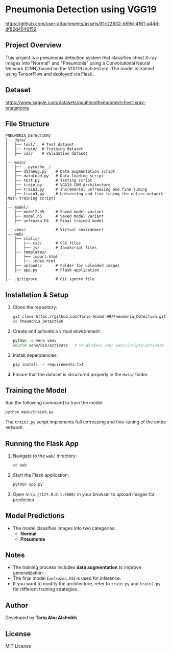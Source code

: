 # Pneumonia Detection using VGG19

https://github.com/user-attachments/assets/81c22832-b59d-4f61-a44d-df82d4046f59

## Project Overview
This project is a pneumonia detection system that classifies chest X-ray images into "Normal" and "Pneumonia" using a Convolutional Neural Network (CNN) based on the VGG19 architecture. The model is trained using TensorFlow and deployed via Flask.

## Dataset 
https://www.kaggle.com/datasets/paultimothymooney/chest-xray-pneumonia

## File Structure
```
PNEUMONIA_DETECTION/
│-- data/
│   ├── test/   # Test dataset
│   ├── train/  # Training dataset
│   ├── val/    # Validation dataset
│
│-- main/
│   ├── __pycache__/
│   ├── dataAug.py    # Data augmentation script
│   ├── dataLoad.py   # Data loading script
│   ├── test.py       # Testing script
│   ├── train.py      # VGG19 CNN Architecture
│   ├── train2.py     # Incremental unfreezing and fine tuning
│   ├── train3.py     # Unfreezing and fine tuning the entire network (Main training script)
│
│-- model/
│   ├── model2.h5     # Saved model variant
│   ├── model.h5      # Saved model variant
│   ├── unfrozen.h5   # Final trained model
│
│-- venv/             # Virtual environment
│-- web/
│   ├── static/
│   │   ├── css/      # CSS files
│   │   ├── js/       # JavaScript files
│   ├── templates/
│   │   ├── import.html
│   │   ├── index.html
│   ├── uploads/      # Folder for uploaded images
│   ├── app.py        # Flask application
│
│-- .gitignore        # Git ignore file
```

## Installation & Setup
1. Clone the repository:
   ```sh
   git clone https://github.com/Tariq-Ahmad-99/Pneumonia_Detection.git
   cd Pneumonia_Detection
   ```

2. Create and activate a virtual environment:
   ```sh
   python -m venv venv
   source venv/bin/activate   # On Windows use: venv\Scripts\activate
   ```

3. Install dependencies:
   ```sh
   pip install -r requirements.txt
   ```

4. Ensure that the dataset is structured properly in the `data/` folder.

## Training the Model
Run the following command to train the model:
```sh
python main/train3.py
```
The `train3.py` script implements full unfreezing and fine-tuning of the entire network.

## Running the Flask App
1. Navigate to the `web/` directory:
   ```sh
   cd web
   ```

2. Start the Flask application:
   ```sh
   python app.py
   ```

3. Open `http://127.0.0.1:5000/` in your browser to upload images for prediction.

## Model Predictions
- The model classifies images into two categories:
  - **Normal**
  - **Pneumonia**

## Notes
- The training process includes **data augmentation** to improve generalization.
- The final model (`unfrozen.h5`) is used for inference.
- If you want to modify the architecture, refer to `train.py` and `train2.py` for different training strategies.

## Author
Developed by **Tariq Abu Alsheikh**

## License
MIT License
